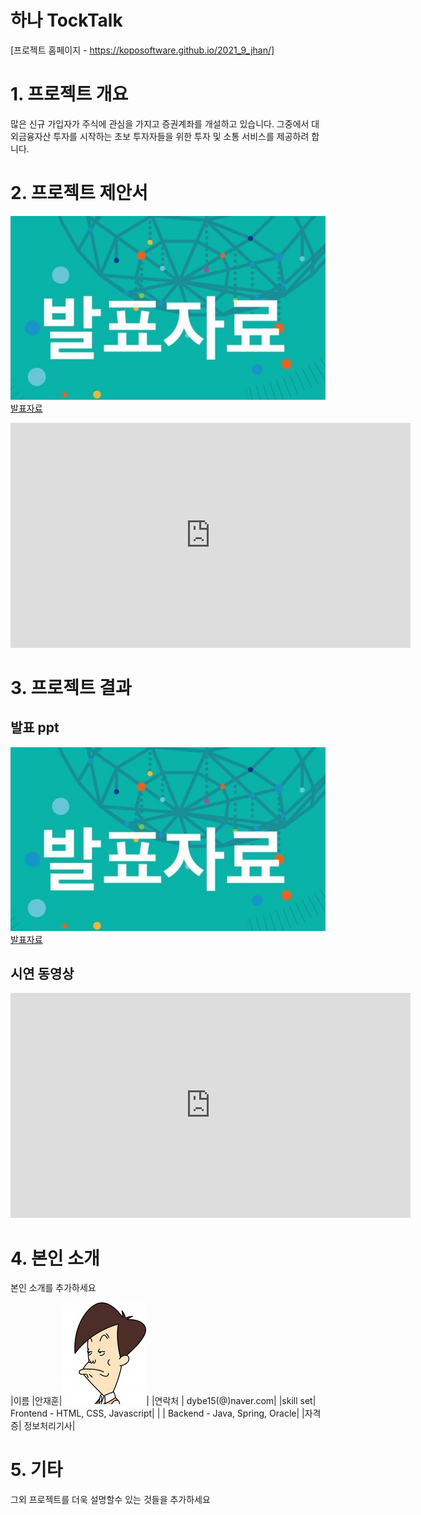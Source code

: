 # 하나 TockTalk

[프로젝트 홈페이지 - https://koposoftware.github.io/2021_9_jhan/]

# 1. 프로젝트 개요

 많은 신규 가입자가 주식에 관심을 가지고 증권계좌를 개설하고 있습니다. 그중에서 대외금융자산 투자를 시작하는 초보 투자자들을 위한 투자 및 소통 서비스를 제공하려 합니다.

# 2. 프로젝트 제안서

   <img src="ppt.jpg"/>[발표자료](/project.pptx)<br>
   <iframe id="ytplayer" type="text/html" width="640" height="360" src="https://www.youtube.com/embed/6LxbdIjWP04" frameborder="0"></iframe>
 

# 3. 프로젝트 결과

## 발표 ppt 
   <img src="ppt.jpg"/>[발표자료](/project.pptx)<br>

## 시연 동영상 

   <iframe id="ytplayer" type="text/html" width="640" height="360" src="https://www.youtube.com/embed/6LxbdIjWP04" frameborder="0"></iframe>

# 4. 본인 소개

본인 소개를 추가하세요

|이름 |안재훈|![An JaeHun](/gdko.jpg)|
|연락처 | dybe15(@)naver.com|
|skill set| Frontend - HTML, CSS, Javascript|
| | Backend - Java, Spring, Oracle|
|자격증|  정보처리기사|

# 5. 기타
그외 프로젝트를 더욱 설명할수 있는 것들을 추가하세요

 
